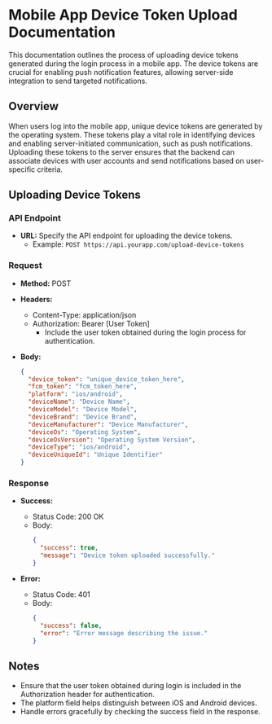 
# Mobile App Device Token Upload Documentation

This documentation outlines the process of uploading device tokens generated during the login process in a mobile app. The device tokens are crucial for enabling push notification features, allowing server-side integration to send targeted notifications.

## Overview

When users log into the mobile app, unique device tokens are generated by the operating system. These tokens play a vital role in identifying devices and enabling server-initiated communication, such as push notifications. Uploading these tokens to the server ensures that the backend can associate devices with user accounts and send notifications based on user-specific criteria.

## Uploading Device Tokens

### API Endpoint

- **URL:** Specify the API endpoint for uploading the device tokens.
  - Example: `POST https://api.yourapp.com/upload-device-tokens`

### Request

- **Method:** POST
- **Headers:**
  - Content-Type: application/json
  - Authorization: Bearer [User Token]
    - Include the user token obtained during the login process for authentication.

- **Body:**
  ```json
  {
    "device_token": "unique_device_token_here",
    "fcm_token": "fcm_token_here",
    "platform": "ios/android",
    "deviceName": "Device Name",
    "deviceModel": "Device Model",
    "deviceBrand": "Device Brand",
    "deviceManufacturer": "Device Manufacturer",
    "deviceOs": "Operating System",
    "deviceOsVersion": "Operating System Version",
    "deviceType": "ios/android",
    "deviceUniqueId": "Unique Identifier"
  }
  ```

### Response

- **Success:**
  - Status Code: 200 OK
  - Body:
    ```json
    {
      "success": true,
      "message": "Device token uploaded successfully."
    }
    ```

- **Error:**
  - Status Code: 401
  - Body:
    ```json
    {
      "success": false,
      "error": "Error message describing the issue."
    }
    ```


## Notes

- Ensure that the user token obtained during login is included in the Authorization header for authentication.
- The platform field helps distinguish between iOS and Android devices.
- Handle errors gracefully by checking the success field in the response.

